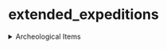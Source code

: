 # extended_expeditions

<details>
  <summary>Archeological Items</summary>
    <details>
      <summary>Old World Items</summary>
      <details>
        <summary>Common Items</summary>
      </details>
    </details>
</details>
